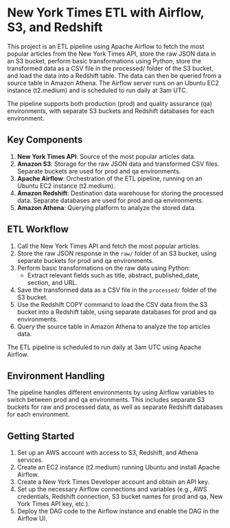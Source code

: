 # New York Times ETL with Airflow, S3, and Redshift

This project is an ETL pipeline using Apache Airflow to fetch the most popular articles from the New York Times API, store the raw JSON data in an S3 bucket, perform basic transformations using Python, store the transformed data as a CSV file in the processed/ folder of the S3 bucket, and load the data into a Redshift table. The data can then be queried from a source table in Amazon Athena. The Airflow server runs on an Ubuntu EC2 instance (t2.medium) and is scheduled to run daily at 3am UTC.

The pipeline supports both production (prod) and quality assurance (qa) environments, with separate S3 buckets and Redshift databases for each environment.

## Key Components

1. **New York Times API**: Source of the most popular articles data.
2. **Amazon S3**: Storage for the raw JSON data and transformed CSV files. Separate buckets are used for prod and qa environments.
3. **Apache Airflow**: Orchestration of the ETL pipeline, running on an Ubuntu EC2 instance (t2.medium).
4. **Amazon Redshift**: Destination data warehouse for storing the processed data. Separate databases are used for prod and qa environments.
5. **Amazon Athena**: Querying platform to analyze the stored data.

## ETL Workflow

1. Call the New York Times API and fetch the most popular articles.
2. Store the raw JSON response in the `raw/` folder of an S3 bucket, using separate buckets for prod and qa environments.
3. Perform basic transformations on the raw data using Python:
    - Extract relevant fields such as title, abstract, published_date, section, and URL.
4. Save the transformed data as a CSV file in the `processed/` folder of the S3 bucket.
5. Use the Redshift COPY command to load the CSV data from the S3 bucket into a Redshift table, using separate databases for prod and qa environments.
6. Query the source table in Amazon Athena to analyze the top articles data.

The ETL pipeline is scheduled to run daily at 3am UTC using Apache Airflow.

## Environment Handling

The pipeline handles different environments by using Airflow variables to switch between prod and qa environments. This includes separate S3 buckets for raw and processed data, as well as separate Redshift databases for each environment.

## Getting Started

1. Set up an AWS account with access to S3, Redshift, and Athena services.
2. Create an EC2 instance (t2.medium) running Ubuntu and install Apache Airflow.
3. Create a New York Times Developer account and obtain an API key.
4. Set up the necessary Airflow connections and variables (e.g., AWS credentials, Redshift connection, S3 bucket names for prod and qa, New York Times API key, etc.).
5. Deploy the DAG code to the Airflow instance and enable the DAG in the Airflow UI.


